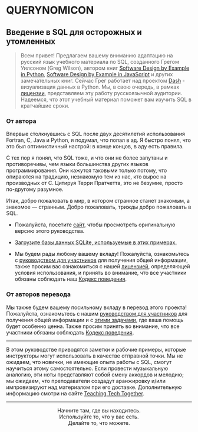 # QUERYNOMICON

## Введение в SQL для осторожных и утомленных <!-- {docsify-ignore} -->

> Всем привет!
> Предлагаем вашему вниманию адаптацию на русский язык учебного материала по SQL, созданного Грегом Уилсоном (Greg Wilson), автором книг [Software Design by Example in Python](https://third-bit.com/sdxpy/), [Software Design by Example in JavaScript](https://third-bit.com/sdxjs/) и других замечательных книг.
> Сейчас Грег работает над проектом [Dash](https://dash.plotly.com/dash-core-components/graph) - визуализация данных в Python. Мы, в свою очередь, в рамках [лицензии](https://lessonomicon.github.io/querynomicon/license.html), представляем эту работу русскоязычной аудитории.
> Надеемся, что этот учебный материал поможет вам изучить SQL в кратчайшие сроки.

### От автора

Впервые столкнувшись с SQL после двух десятилетий использования Fortran, C, Java и Python, я подумал, что попал в ад. Я быстро понял, что это был оптимистичный настрой: в конце концов, в аду есть правила.

С тех пор я понял, что SQL тоже, и что они не более запутаны и противоречивы, чем языки большинства других языков программирования. Они кажутся таковыми только потому, что опираются на традицию, незнакомую тем из нас, кто вырос на производных от C. Цитируя Терри Пратчетта, это не безумие, просто по-другому разумное.

Итак, добро пожаловать в мир, в котором странное станет знакомым, а знакомое — странным. Добро пожаловать, трижды добро пожаловать в SQL.

- Пожалуйста, посетите [сайт](https://lessonomicon.github.io/querynomicon/), чтобы просмотреть оригинальную версию этого руководства.

- [Загрузите базы данных SQLite, используемые в этих примерах.](https://github.com/lessonomicon/querynomicon/raw/main/querynomicon.zip)

- Мы будем рады любому вашему вкладу! Пожалуйста, ознакомьтесь с [руководством для участников](https://lessonomicon.github.io/querynomicon/contributing.html) для получения общей информации, также просим вас ознакомиться с нашей [лицензией](https://lessonomicon.github.io/querynomicon/license.html), определяющей условия использования, и принять во внимание, что все участники обязаны соблюдать наш [Кодекс поведения](https://lessonomicon.github.io/querynomicon/code_of_conduct.html).

### От авторов перевода

Мы также будем вашему посильному вкладу в перевод этого проекта! Пожалуйста, ознакомьтесь с нашим [руководством для участников](/resources/contributors.md) для получения общей информации и с [этими задачами](https://github.com/vndv/querynomicon/issues), где ваша помощь будет особенно ценна. Также просим принять во внимание, что все участники обязаны соблюдать [Кодекс поведения](/resources/code_of_conduit.md).

---

В этом руководстве приводятся заметки и рабочие примеры, которые инструкторы могут использовать в качестве отправной точки. Мы не ожидаем, что новички, не имеющие опыта работы с SQL, смогут научиться этому самостоятельно. Если провести музыкальную аналогию, эти ноты представляют собой смену аккордов и мелодию; мы ожидаем, что преподаватели создадут аранжировку и/или импровизируют над материалом при его доставке. Дополнительную информацию смотри на сайте [Teaching Tech Together](https://teachtogether.tech/).      

---

<center>Начните там, где вы находитесь.</center>
<center>Используйте то, что у вас есть.</center>
<center>Делайте то, что можете.</center>
